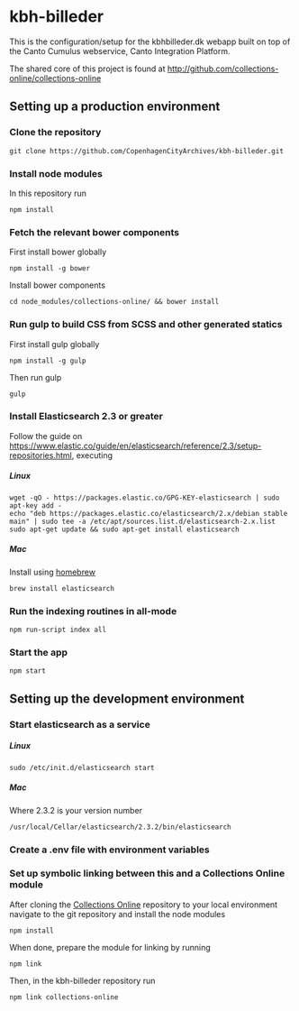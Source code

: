 # kbh-billeder

This is the configuration/setup for the kbhbilleder.dk webapp built on top of
the Canto Cumulus webservice, Canto Integration Platform.

The shared core of this project is found at
http://github.com/collections-online/collections-online

## Setting up a production environment

### Clone the repository

```
git clone https://github.com/CopenhagenCityArchives/kbh-billeder.git
```

### Install node modules

In this repository run

```
npm install
```

### Fetch the relevant bower components

First install bower globally

```
npm install -g bower
```

Install bower components

```
cd node_modules/collections-online/ && bower install
```

### Run gulp to build CSS from SCSS and other generated statics

First install gulp globally

```
npm install -g gulp
```

Then run gulp

```
gulp
```

### Install Elasticsearch 2.3 or greater

Follow the guide on https://www.elastic.co/guide/en/elasticsearch/reference/2.3/setup-repositories.html, executing

##### Linux

```
wget -qO - https://packages.elastic.co/GPG-KEY-elasticsearch | sudo apt-key add -
echo "deb https://packages.elastic.co/elasticsearch/2.x/debian stable main" | sudo tee -a /etc/apt/sources.list.d/elasticsearch-2.x.list
sudo apt-get update && sudo apt-get install elasticsearch
```

##### Mac

Install using [homebrew](http://brew.sh)

```
brew install elasticsearch
```

### Run the indexing routines in all-mode

```
npm run-script index all
```


### Start the app

```
npm start
```

## Setting up the development environment

### Start elasticsearch as a service

##### Linux

```
sudo /etc/init.d/elasticsearch start
```

##### Mac

Where 2.3.2 is your version number

```
/usr/local/Cellar/elasticsearch/2.3.2/bin/elasticsearch
```

### Create a .env file with environment variables

### Set up symbolic linking between this and a Collections Online module

After cloning the [Collections Online](https://github.com/collections-online/collections-online) repository to your local environment
navigate to the git repository and install the node modules

```
npm install
```

When done, prepare the module for linking by running

```
npm link
```

Then, in the kbh-billeder repository run

```
npm link collections-online
```
